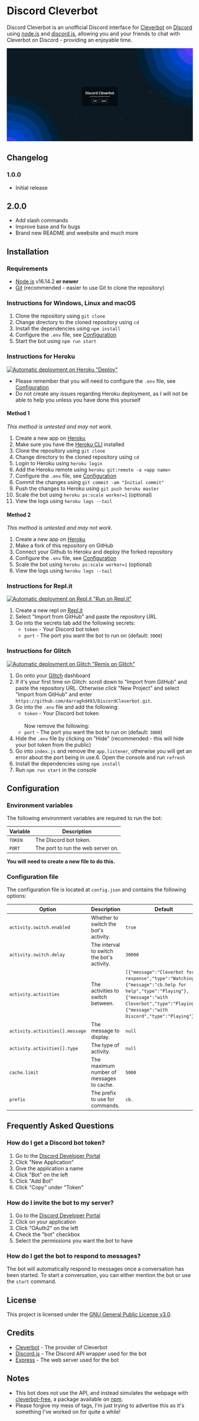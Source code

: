 # Discord Cleverbot
Discord Cleverbot is an unofficial Discord interface for [Cleverbot](https://cleverbot.com) on [Discord](https://discord.gg) using [node.js](https://nodejs.org) and [discord.js](https://https://discord.js.org), allowing you and your friends to chat with Cleverbot on Discord - providing an enjoyable time.

![Home page image](https://raw.githubusercontent.com/darraghd493/DiscordCleverbot/main/docs/img/Home.png)

## Changelog
### 1.0.0
- Initial release

## 2.0.0
- Add slash commands
- Improve base and fix bugs
- Brand new README and weebsite
and much more

## Installation
### Requirements
- [Node.js](https://nodejs.org) v16.14.2 **or newer**
- [Git](https://git-scm.com) (recommended - easier to use Git to clone the repository)

### Instructions for Windows, Linux and macOS
1. Clone the repository using `git clone`
2. Change directory to the cloned repository using `cd`
3. Install the dependencies using `npm install`
4. Configure the `.env` file, see [Configuration](#configuration)
5. Start the bot using `npm run start`

### Instructions for Heroku
[![Automatic deployment on Heroku "Deploy"](https://www.herokucdn.com/deploy/button.svg)](https://heroku.com/deploy?template=https://github.com/darraghd493/DiscordCleverbot)
* Please remember that you will need to configure the `.env` file, see [Configuration](#configuration)
* Do not create any issues regarding Heroku deployment, as I will not be able to help you unless you have done this yourself

#### Method 1
*This method is untested and may not work.*
1. Create a new app on [Heroku](https://heroku.com)
2. Make sure you have the [Heroku CLI](https://devcenter.heroku.com/articles/heroku-cli) installed
3. Clone the repository using `git clone`
4. Change directory to the cloned repository using `cd`
5. Login to Heroku using `heroku login`
6. Add the Heroku remote using `heroku git:remote -a <app name>`
7. Configure the `.env` file, see [Configuration](#configuration)
8. Commit the changes using `git commit -am "Initial commit"`
9. Push the changes to Heroku using `git push heroku master`
10. Scale the bot using `heroku ps:scale worker=1` (optional)
11. View the logs using `heroku logs --tail`

#### Method 2
*This method is untested and may not work.*
1. Create a new app on [Heroku](https://heroku.com)
2. Make a fork of this repository on GitHub
3. Connect your Github to Heroku and deploy the forked repository
4. Configure the `.env` file, see [Configuration](#configuration)
5. Scale the bot using `heroku ps:scale worker=1` (optional)
6. View the logs using `heroku logs --tail`

### Instructions for Repl.it
[![Automatic deployment on Repl.it "Run on Repl.it"](https://repl.it/badge/github/doge2018/DiscordCleverbot)](https://repl.it/github/doge2018/DiscordCleverbot)
1. Create a new repl on [Repl.it](https://repl.it)
2. Select "Import from GitHub" and paste the repository URL
3. Go into the secrets tab add the following secrets:
    - `token` - Your Discord bot token
    - `port` - The port you want the bot to run on (default: `3000`)

### Instructions for Glitch
[![Automatic deployment on Glitch "Remix on Glitch"](https://cdn.glitch.com/2703baf2-b643-4da7-ab91-7ee2a2d00b5b%2Fremix-button.svg)](https://glitch.com/edit/#!/import/github/darraghd493/DiscordCleverbot)
1. Go onto your [Glitch](https://glitch.com) dashboard
2. If it's your first time on Glitch: scroll down to "Import from GitHub" and paste the repository URL. Otherwise click "New Project" and select "Import from GitHub" and enter `https://github.com/darraghd493/DiscordCleverbot.git`. 
3. Go into the `.env` file and add the following:
    - `token` - Your Discord bot token
    <br><br>Now remove the following:
    - `port` - The port you want the bot to run on (default: `3000`)
4. Hide the `.env` file by clicking on "Hide" (recommended - this will hide your bot token from the public)
5. Go into `index.js` and remove the `app.listener`, otherwise you will get an error about the port being in use.6. Open the console and run `refresh`
7. Install the dependencies using `npm install`
8. Run `npm run start` in the console

## Configuration
### Environment variables
The following environment variables are required to run the bot:

| Variable | Description |
| -------- | ----------- |
| `TOKEN` | The Discord bot token. |
| `PORT` | The port to run the web server on. |

**You will need to create a new file to do this.**

### Configuration file
The configuration file is located at `config.json` and contains the following options:

| Option | Description | Default |
| ------ | ----------- | ------- |
| `activity.switch.enabled` | Whether to switch the bot's activity. | `true` |
| `activity.switch.delay` | The interval to switch the bot's activity. | `30000` |
| `activity.activities` | The activities to switch between. | `[{"message":"Cleverbot for a response","type":"Watching"},{"message":"cb.help for help","type":"Playing"},{"message":"with Cleverbot","type":"Playing"},{"message":"with Discord","type":"Playing"}]` |
| `activity.activities[].message` | The message to display. | `null` |
| `activity.activities[].type` | The type of activity. | `null` |
| `cache.limit` | The maximum number of messages to cache. | `5000` |
| `prefix` | The prefix to use for commands. | `cb.` |

## Frequently Asked Questions
### How do I get a Discord bot token?
1. Go to the [Discord Developer Portal](https://discord.com/developers/applications)
2. Click "New Application"
3. Give the application a name
4. Click "Bot" on the left
5. Click "Add Bot"
6. Click "Copy" under "Token"

### How do I invite the bot to my server?
1. Go to the [Discord Developer Portal](https://discord.com/developers/applications)
2. Click on your application
3. Click "OAuth2" on the left
4. Check the "bot" checkbox
5. Select the permissions you want the bot to have

### How do I get the bot to respond to messages?
The bot will automatically respond to messages once a conversation has been started. To start a conversation, you can either mention the bot or use the `start` command.

## License
This project is licensed under the [GNU General Public License v3.0](LICENSE).

## Credits
- [Cleverbot](https://cleverbot.com) - The provider of Cleverbot
- [Discord.js](https://discord.js.org) - The Discord API wrapper used for the bot
- [Express](https://expressjs.com) - The web server used for the bot

## Notes
* This bot does not use the API, and instead simulates the webpage with [cleverbot-free](https://npmjs.com/package/cleverbot-free), a package available on [npm](https://npmjs.com).
* Please forgive my mess of tags, I'm just trying to advertise this as it's something I've worked on for quite a while!

